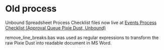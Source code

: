 # Old process

Unbound Spreadsheet Process Checklist files now live at
[Events Process Checklist (Approval Queue Pixie Dust, Unbound)](https://docs.google.com/spreadsheets/d/1UUZmTwWOX7N9Qf_rYYX9i348I-evVcobxx43KYd9SoI/edit?usp=sharing)

remove_line_breaks.bas was used as regular expressions to transform the raw Pixie Dust into readable document in MS Word.
